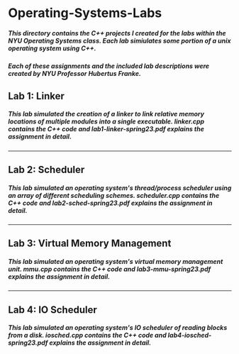 # Operating-Systems-Labs
##### This directory contains the C++ projects I created for the labs within the NYU Operating Systems class. Each lab simiulates some portion of a unix operating system using C++.

##### Each of these assignments and the included lab descriptions were created by NYU Professor Hubertus Franke.

## Lab 1: Linker
##### This lab simulated the creation of a linker to link relative memory locations of multiple modules into a single executable. linker.cpp contains the C++ code and lab1-linker-spring23.pdf explains the assignment in detail.
****
## Lab 2: Scheduler
##### This lab simulated an operating system's thread/process scheduler using an array of different scheduling schemes. scheduler.cpp contains the C++ code and lab2-sched-spring23.pdf explains the assignment in detail.

****
## Lab 3: Virtual Memory Management
##### This lab simulated an operating system's virtual memory management unit. mmu.cpp contains the C++ code and lab3-mmu-spring23.pdf explains the assignment in detail.

****
## Lab 4: IO Scheduler
##### This lab simulated an operating system's IO scheduler of reading blocks from a disk. iosched.cpp contains the C++ code and lab4-iosched-spring23.pdf explains the assignment in detail.
